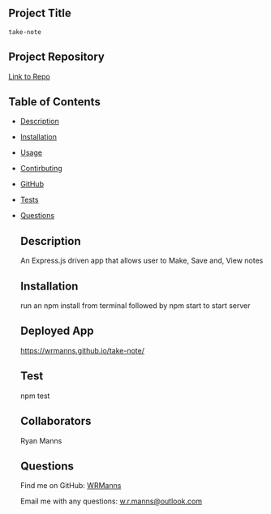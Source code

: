 ## Project Title
    take-note
    
  ## Project Repository

  [Link to Repo](https://github.com/WRManns/take-note)

  

   ## Table of Contents

- [Description](#description)
- [Installation](#installation)
- [Usage](#usage)

- [Contirbuting](#collaborators)
- [GitHub](#github)
- [Tests](#tests)
- [Questions](#questions)

    ## Description

    An Express.js driven app that allows user to Make, Save and, View notes

    ## Installation

    run an npm install from terminal followed by npm start to start server

    ## Deployed App   

    https://wrmanns.github.io/take-note/

    ## Test

    npm test

    ## Collaborators

    Ryan Manns

    ## Questions
    
    Find me on GitHub: [WRManns](https://github.com/WRManns)
    
    Email me with any questions: w.r.manns@outlook.com  

